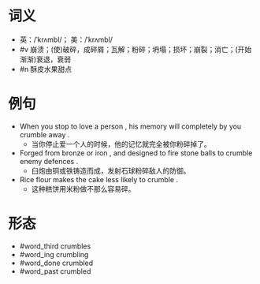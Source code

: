 # 词义
- 英：/ˈkrʌmbl/； 美：/ˈkrʌmbl/
- #v 崩溃；(使)破碎，成碎屑；瓦解；粉碎；坍塌；损坏；崩裂；消亡；(开始渐渐)衰退，衰弱
- #n 酥皮水果甜点
# 例句
- When you stop to love a person , his memory will completely by you crumble away .
	- 当你停止爱一个人的时候，他的记忆就完全被你粉碎掉了。
- Forged from bronze or iron , and designed to fire stone balls to crumble enemy defences .
	- 臼炮由铜或铁铸造而成，发射石球粉碎敌人的防御。
- Rice flour makes the cake less likely to crumble .
	- 这种糕饼用米粉做不那么容易碎。
# 形态
- #word_third crumbles
- #word_ing crumbling
- #word_done crumbled
- #word_past crumbled
